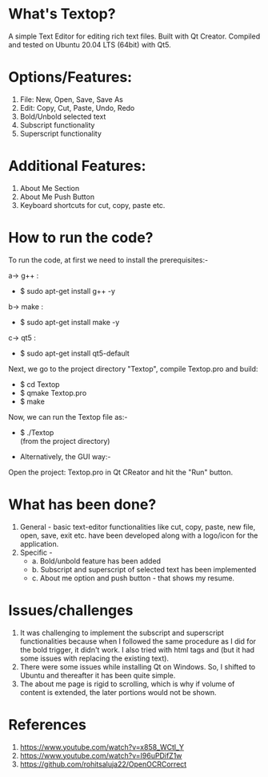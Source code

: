 # What's Textop?
 
A simple Text Editor for editing rich text files. 
Built with Qt Creator.
Compiled and tested on Ubuntu 20.04 LTS (64bit) with Qt5.


# Options/Features:

1. File: New, Open, Save, Save As
2. Edit: Copy, Cut, Paste, Undo, Redo
3. Bold/Unbold selected text
5. Subscript functionality
6. Superscript functionality


# Additional Features:

1. About Me Section
2. About Me Push Button
3. Keyboard shortcuts for cut, copy, paste etc.


# How to run the code?

To run the code, at first we need to install the prerequisites:-

a->  g++ :

- $ sudo apt-get install g++ -y 

b->  make :

- $ sudo apt-get install make -y 

c-> qt5 :

- $ sudo apt-get install qt5-default

Next, we go to the project directory "Textop", compile Textop.pro and build:

- $ cd Textop
- $ qmake Textop.pro
- $ make

Now, we can run the Textop file as:-
 - $ ./Textop  
 (from the project directory)
 
 * Alternatively, the GUI way:-
 
 Open the project: Textop.pro
 in Qt CReator and hit the "Run" button.


# What has been done?

1. General - basic text-editor functionalities like cut, copy, paste, new file, open, save, exit etc.
have been developed along with a logo/icon for the application.
2. Specific - 
	- a. Bold/unbold feature has been added
	- b. Subscript and superscript of selected text has been implemented
	- c. About me option and push button - that shows my resume.


# Issues/challenges

1. It was challenging to implement the subscript and superscript functionalities
because when I followed the same procedure as I did for the bold trigger,
it didn't work. I also tried with html tags <sup> </sup> and <sub> </sub> (but 
it had some issues with replacing the existing text).
2. There were some issues while installing Qt on Windows. So, I shifted to Ubuntu
and thereafter it has been quite simple.  
3. The about me page is rigid to scrolling, which is why if volume of 
content is extended, the later portions would not be shown.


# References

1.  https://www.youtube.com/watch?v=x858_WCtl_Y
2. https://www.youtube.com/watch?v=I96uPDifZ1w
3. https://github.com/rohitsaluja22/OpenOCRCorrect
